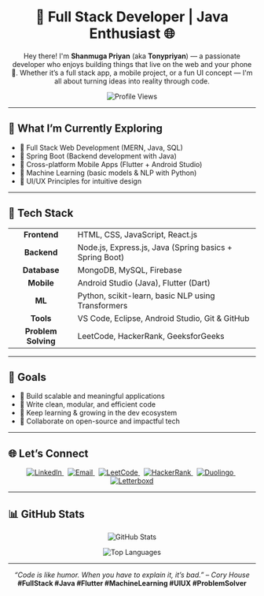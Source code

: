<h1 align="center">🚀 Full Stack Developer | Java Enthusiast 🌐</h1>

<p align="center">
  Hey there! I'm <strong>Shanmuga Priyan</strong> (aka <strong>Tonypriyan</strong>) — a passionate developer who enjoys building things that live on the web and your phone 📱. Whether it’s a full stack app, a mobile project, or a fun UI concept — I'm all about turning ideas into reality through code.
</p>

<p align="center">
  <img src="https://komarev.com/ghpvc/?username=TONYPRIYAN&label=Profile%20views&color=0e75b6&style=flat" alt="Profile Views" />
</p>

---

## 🌱 What I’m Currently Exploring

- 🧩 Full Stack Web Development (MERN, Java, SQL)
- 🌱 Spring Boot (Backend development with Java)
- 📱 Cross-platform Mobile Apps (Flutter + Android Studio)
- 🤖 Machine Learning (basic models & NLP with Python)
- 🎨 UI/UX Principles for intuitive design

---

## 🧰 Tech Stack

<table align="center">
<tr>
<td align="center"><b>Frontend</b></td>
<td>HTML, CSS, JavaScript, React.js</td>
</tr>
<tr>
<td align="center"><b>Backend</b></td>
<td>Node.js, Express.js, Java (Spring basics + Spring Boot)</td>
</tr>
<tr>
<td align="center"><b>Database</b></td>
<td>MongoDB, MySQL, Firebase</td>
</tr>
<tr>
<td align="center"><b>Mobile</b></td>
<td>Android Studio (Java), Flutter (Dart)</td>
</tr>
<tr>
<td align="center"><b>ML</b></td>
<td>Python, scikit-learn, basic NLP using Transformers</td>
</tr>
<tr>
<td align="center"><b>Tools</b></td>
<td>VS Code, Eclipse, Android Studio, Git & GitHub</td>
</tr>
<tr>
<td align="center"><b>Problem Solving</b></td>
<td>LeetCode, HackerRank, GeeksforGeeks</td>
</tr>
</table>

---

## 🎯 Goals

- 🔧 Build scalable and meaningful applications  
- 🧼 Write clean, modular, and efficient code  
- 🌱 Keep learning & growing in the dev ecosystem  
- 🤝 Collaborate on open-source and impactful tech

---

## 🌐 Let’s Connect

<p align="center">
  <a href="https://linkedin.com/in/TONYPRIYAN" target="_blank">
    <img src="https://img.shields.io/badge/LinkedIn-blue?style=for-the-badge&logo=linkedin&logoColor=white" alt="LinkedIn" />
  </a>
  &nbsp;
  <a href="mailto:shanmuramu1002@gmail.com">
    <img src="https://img.shields.io/badge/Gmail-D14836?style=for-the-badge&logo=gmail&logoColor=white" alt="Email" />
  </a>
  &nbsp;
  <a href="https://leetcode.com/TONYPRIYAN" target="_blank">
    <img src="https://img.shields.io/badge/LeetCode-FFA116?style=for-the-badge&logo=leetcode&logoColor=white" alt="LeetCode" />
  </a>
  &nbsp;
  <a href="https://www.hackerrank.com/shanmuramu1002" target="_blank">
    <img src="https://img.shields.io/badge/HackerRank-2EC866?style=for-the-badge&logo=hackerrank&logoColor=white" alt="HackerRank" />
  </a>
  &nbsp;
  <a href="https://www.duolingo.com/profile/TONYPRIYAN" target="_blank">
    <img src="https://img.shields.io/badge/Duolingo-58CC02?style=for-the-badge&logo=duolingo&logoColor=white" alt="Duolingo" />
  </a>
  &nbsp;
  <a href="https://boxd.it/9L2Il" target="_blank">
    <img src="https://img.shields.io/badge/Letterboxd-1ABC9C?style=for-the-badge&logo=letterboxd&logoColor=white" alt="Letterboxd" />
  </a>
</p>




---

## 📊 GitHub Stats

<p align="center">
  <img src="https://github-readme-stats.vercel.app/api?username=TONYPRIYAN&show_icons=true&theme=tokyonight&hide_border=true" alt="GitHub Stats" />
</p>

<p align="center">
  <img src="https://github-readme-stats.vercel.app/api/top-langs/?username=TONYPRIYAN&layout=compact&theme=tokyonight&hide_border=true" alt="Top Languages" />
</p>

---

<p align="center">
  <em>“Code is like humor. When you have to explain it, it’s bad.” – Cory House</em><br/>
  <strong>#FullStack #Java #Flutter #MachineLearning #UIUX #ProblemSolver</strong>
</p>









